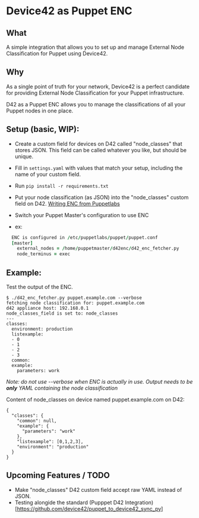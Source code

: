 # Device42 as Puppet ENC

## What
A simple integration that allows you to set up and manage External Node Classification for Puppet using Device42.  

## Why
As a single point of truth for your network, Device42 is a perfect candidate for providing External Node Classification for your Puppet infrastructure.  

D42 as a Puppet ENC allows you to manage the classifications of all your Puppet nodes in one place.  

## Setup (basic, WIP):
- Create a custom field for devices on D42 called "node_classes" that stores JSON.  This field can be called whatever you like, but should be unique.
- Fill in `settings.yaml` with values that match your setup, including the name of your custom field.
- Run `pip install -r requirements.txt`
- Put your node classification (as JSON) into the "node_classes" custom field on D42. [Writing ENC from Puppetlabs](https://docs.puppet.com/puppet/4.10/nodes_external.html?#enc-output-format)
- Switch your Puppet Master's configuration to use ENC

- ex:
``` for Puppetserver version 2.7
  ENC is configured in /etc/puppetlabs/puppet/puppet.conf
  [master]
  	external_nodes = /home/puppetmaster/d42enc/d42_enc_fetcher.py
  	node_terminus = exec
```

## Example:
Test the output of the ENC.  
```
$ ./d42_enc_fetcher.py puppet.example.com --verbose
fetching node classification for: puppet.example.com
d42 appliance host: 192.168.0.1
node_classes_field is set to: node_classes
---
classes:
  environment: production
  listexample:
  - 0
  - 1
  - 2
  - 3
  common:
  example:
    parameters: work
```
*Note: do not use --verbose when ENC is actually in use.  Output needs to be __only__ YAML containing the node classification*

Content of node_classes on device named puppet.example.com on D42:
```
{
  "classes": {
    "common": null,
    "example": {
      "parameters": "work"
    },
    "listexample": [0,1,2,3],
    "environment": "production"
  }
}
```


## Upcoming Features / TODO
- Make "node_classes" D42 custom field accept raw YAML instead of JSON.
- Testing alongide the standard (Pupppet D42 Integration)[https://github.com/device42/puppet_to_device42_sync_py]
